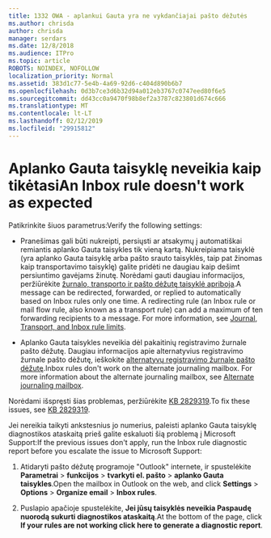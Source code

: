 ```yaml
---
title: 1332 OWA - aplankui Gauta yra ne vykdančiajai pašto dėžutės
ms.author: chrisda
author: chrisda
manager: serdars
ms.date: 12/8/2018
ms.audience: ITPro
ms.topic: article
ROBOTS: NOINDEX, NOFOLLOW
localization_priority: Normal
ms.assetid: 383d1c77-5e4b-4a69-92d6-c404d890b6b7
ms.openlocfilehash: 0d3b7ce3d6b32d94a012eb3767c0747eed80f6e5
ms.sourcegitcommit: dd43cc0a9470f98b8ef2a3787c823801d674c666
ms.translationtype: MT
ms.contentlocale: lt-LT
ms.lasthandoff: 02/12/2019
ms.locfileid: "29915812"
---
```

# <a name="an-inbox-rule-doesnt-work-as-expected"></a><span data-ttu-id="f0c20-102">Aplanko Gauta taisyklę neveikia kaip tikėtasi</span><span class="sxs-lookup"><span data-stu-id="f0c20-102">An Inbox rule doesn't work as expected</span></span>

<span data-ttu-id="f0c20-103">Patikrinkite šiuos parametrus:</span><span class="sxs-lookup"><span data-stu-id="f0c20-103">Verify the following settings:</span></span>
  
- <span data-ttu-id="f0c20-p101">Pranešimas gali būti nukreipti, persiųsti ar atsakymų į automatiškai remiantis aplanko Gauta taisykles tik vieną kartą. Nukreipiama taisyklė (yra aplanko Gauta taisyklę arba pašto srauto taisyklės, taip pat žinomas kaip transportavimo taisyklę) galite pridėti ne daugiau kaip dešimt persiuntimo gavėjams žinutę. Norėdami gauti daugiau informacijos, peržiūrėkite [žurnalo, transporto ir pašto dėžutę taisyklė apriboja](https://docs.microsoft.com/office365/servicedescriptions/exchange-online-service-description/exchange-online-limits).</span><span class="sxs-lookup"><span data-stu-id="f0c20-p101">A message can be redirected, forwarded, or replied to automatically based on Inbox rules only one time. A redirecting rule (an Inbox rule or mail flow rule, also known as a transport rule) can add a maximum of ten forwarding recipients to a message. For more information, see [Journal, Transport, and Inbox rule limits](https://docs.microsoft.com/office365/servicedescriptions/exchange-online-service-description/exchange-online-limits).</span></span>
    
- <span data-ttu-id="f0c20-p102">Aplanko Gauta taisykles neveikia dėl pakaitinių registravimo žurnale pašto dėžutę. Daugiau informacijos apie alternatyvius registravimo žurnale pašto dėžutę, ieškokite [alternatyvų registravimo žurnale pašto dėžutę](https://docs.microsoft.com/Exchange/security-and-compliance/journaling/journaling#alternate-journaling-mailbox).</span><span class="sxs-lookup"><span data-stu-id="f0c20-p102">Inbox rules don't work on the alternate journaling mailbox. For more information about the alternate journaling mailbox, see [Alternate journaling mailbox](https://docs.microsoft.com/Exchange/security-and-compliance/journaling/journaling#alternate-journaling-mailbox).</span></span>
    
<span data-ttu-id="f0c20-109">Norėdami išspręsti šias problemas, peržiūrėkite [KB 2829319](https://support.microsoft.com/kb/2829319).</span><span class="sxs-lookup"><span data-stu-id="f0c20-109">To fix these issues, see [KB 2829319](https://support.microsoft.com/kb/2829319).</span></span>
  
<span data-ttu-id="f0c20-110">Jei nereikia taikyti ankstesnius jo numerius, paleisti aplanko Gauta taisyklę diagnostikos ataskaitą prieš galite eskaluoti šią problemą į Microsoft Support:</span><span class="sxs-lookup"><span data-stu-id="f0c20-110">If the previous issues don't apply, run the Inbox rule diagnostic report before you escalate the issue to Microsoft Support:</span></span>
  
1. <span data-ttu-id="f0c20-111">Atidaryti pašto dėžutę programoje "Outlook" internete, ir spustelėkite **Parametrai** \> **funkcijos** \> **tvarkyti el. pašto** \> **aplanko Gauta taisykles**.</span><span class="sxs-lookup"><span data-stu-id="f0c20-111">Open the mailbox in Outlook on the web, and click **Settings** \> **Options** \> **Organize email** \> **Inbox rules**.</span></span>
    
2. <span data-ttu-id="f0c20-112">Puslapio apačioje spustelėkite, **Jei jūsų taisyklės neveikia Paspaudę nuorodą sukurti diagnostikos ataskaitą**.</span><span class="sxs-lookup"><span data-stu-id="f0c20-112">At the bottom of the page, click **If your rules are not working click here to generate a diagnostic report**.</span></span>
    

